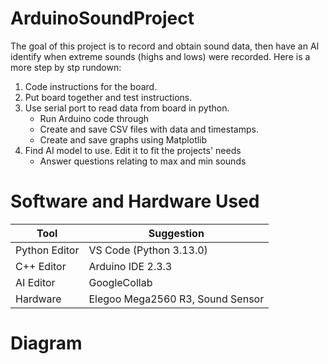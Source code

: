 # ArduinoSoundProject
The goal of this project is to record and obtain sound data, then have an AI identify when extreme sounds (highs and lows) were recorded. 
Here is a more step by stp rundown:
1. Code instructions for the board.
2. Put board together and test instructions.
3. Use serial port to read data from board in python.
     - Run Arduino code through 
     - Create and save CSV files with data and timestamps. 
     - Create and save graphs using Matplotlib
4. Find AI model to use. Edit it to fit the projects' needs
     - Answer questions relating to max and min sounds 

# Software and Hardware Used
|Tool|Suggestion|
|-----|----------|
|Python Editor| VS Code (Python 3.13.0)|
|C++ Editor| Arduino IDE 2.3.3|
|AI Editor| GoogleCollab|
|Hardware|Elegoo Mega2560 R3, Sound Sensor|


# Diagram
